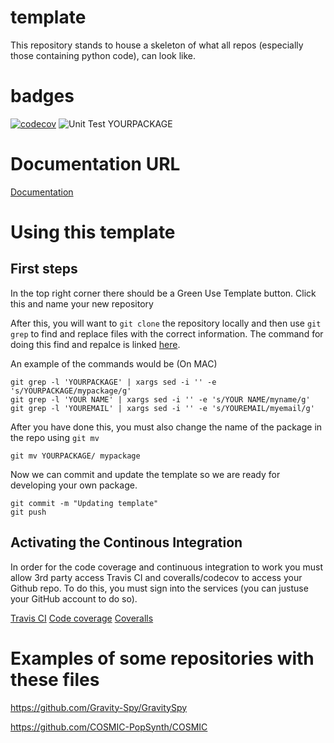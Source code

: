 # template
This repository stands to house a skeleton of what all repos (especially those containing python code), can look like.

# badges
[![codecov](https://codecov.io/gh/CIERA-Northwestern/template/branch/master/graph/badge.svg?token=jAAQvHfHat)](https://codecov.io/gh/CIERA-Northwestern/template)
![Unit Test YOURPACKAGE](https://github.com/CIERA-Northwestern/template/workflows/Unit%20Test%20YOURPACKAGE/badge.svg)

# Documentation URL
[Documentation](https://ciera-northwestern.github.io/template/)

# Using this template

## First steps

In the top right corner there should be a Green Use Template button. Click this and name your new repository

After this, you will want to `git clone` the repository locally and then use `git grep` to find and replace files with the correct information. The command for doing this find and repalce is linked [here](https://blog.jasonmeridth.com/posts/use-git-grep-to-replace-strings-in-files-in-your-git-repository/).

An example of the commands would be (On MAC)

```
git grep -l 'YOURPACKAGE' | xargs sed -i '' -e 's/YOURPACKAGE/mypackage/g'
git grep -l 'YOUR NAME' | xargs sed -i '' -e 's/YOUR NAME/myname/g'
git grep -l 'YOUREMAIL' | xargs sed -i '' -e 's/YOUREMAIL/myemail/g'
```

After you have done this, you must also change the name of the package in the repo using `git mv`

```
git mv YOURPACKAGE/ mypackage
```

Now we can commit and update the template so we are ready for developing your own package.

```
git commit -m "Updating template"
git push
```

## Activating the Continous Integration
In order for the code coverage and continuous integration to work you must allow 3rd party access Travis CI and coveralls/codecov to access your Github repo. To do this, you must sign into the services (you can justuse your GitHub account to do so).

[Travis CI](https://travis-ci.com/)
[Code coverage](https://codecov.io/)
[Coveralls](https://coveralls.io/repos)

# Examples of some repositories with these files

https://github.com/Gravity-Spy/GravitySpy

https://github.com/COSMIC-PopSynth/COSMIC
